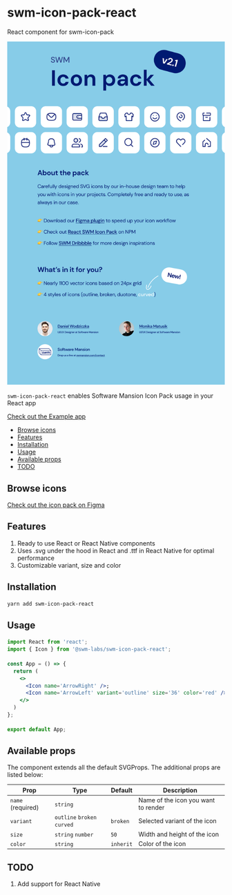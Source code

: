 # swm-icon-pack-react
React component for swm-icon-pack 

![cover](/images/intro.png)

`swm-icon-pack-react` enables Software Mansion Icon Pack usage in your React app

[Check out the Example app](https://github.com/software-mansion-labs/swm-icon-pack-react/tree/main/example)

- [Browse icons](#browse-icons)
- [Features](#features)
- [Installation](#installation)
- [Usage](#usage)
- [Available props](#available-props)
- [TODO](#todo)

## Browse icons

[Check out the icon pack on Figma](https://www.figma.com/community/file/942053544758339202/swm-icon-pack)

## Features

1. Ready to use React or React Native components
2. Uses .svg under the hood in React and .ttf in React Native for optimal performance
3. Customizable variant, size and color

## Installation

```bash
yarn add swm-icon-pack-react
```

## Usage

```jsx
import React from 'react';
import { Icon } from '@swm-labs/swm-icon-pack-react';

const App = () => {
  return (
    <>
      <Icon name='ArrowRight' />;
      <Icon name='ArrowLeft' variant='outline' size='36' color='red' />;
    </>
  )
};

export default App;
```

## Available props

The component extends all the default SVGProps. The additional props are listed below:

| Prop          | Type                                  | Default   | Description                                     |
| ------------- | ------------------------------------- | --------- | ----------------------------------------------- |
| `name` (required)       | `string`                              |           | Name of the icon you want to render                     |                      |
| `variant`     | `outline` `broken` `curved` | `broken` | Selected variant of the icon                                |
| `size`        | `string` `number`                     | `50`      | Width and height of the icon |                         |
| `color`       | `string`                              | `inherit` | Color of the icon                     |


## TODO

1. Add support for React Native
